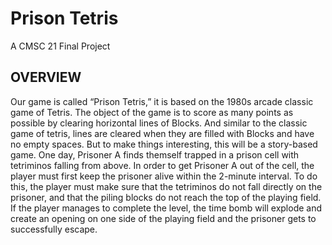 # Prison Tetris 
A CMSC 21 Final Project 

## OVERVIEW
Our game is called “Prison Tetris,” it is based on the 1980s arcade classic game of Tetris. The
object of the game is to score as many points as possible by clearing horizontal lines of Blocks.
And similar to the classic game of tetris, lines are cleared when they are filled with Blocks and
have no empty spaces. But to make things interesting, this will be a story-based game.
One day, Prisoner A finds themself trapped in a prison cell with tetriminos falling from above. In
order to get Prisoner A out of the cell, the player must first keep the prisoner alive within the
2-minute interval. To do this, the player must make sure that the tetriminos do not fall directly on
the prisoner, and that the piling blocks do not reach the top of the playing field. If the player
manages to complete the level, the time bomb will explode and create an opening on one side of
the playing field and the prisoner gets to successfully escape.
